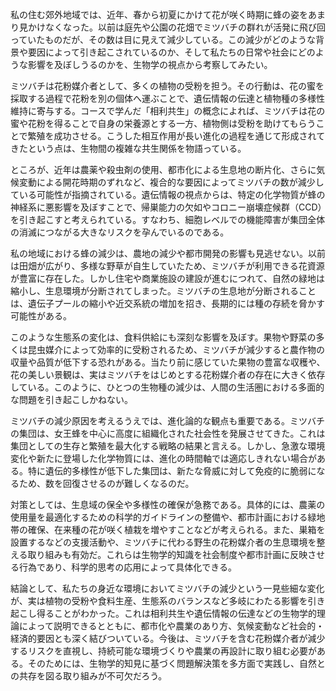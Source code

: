 私の住む郊外地域では、近年、春から初夏にかけて花が咲く時期に蜂の姿をあまり見かけなくなった。以前は庭先や公園の花畑でミツバチの群れが活発に飛び回っていたものだが、その数は目に見えて減少している。この減少がどのような背景や要因によって引き起こされているのか、そして私たちの日常や社会にどのような影響を及ぼしうるのかを、生物学の視点から考察してみたい。

ミツバチは花粉媒介者として、多くの植物の受粉を担う。その行動は、花の蜜を採取する過程で花粉を別の個体へ運ぶことで、遺伝情報の伝達と植物種の多様性維持に寄与する。コースで学んだ「相利共生」の概念によれば、ミツバチは花の蜜や花粉を得ることで自身の栄養源とする一方、植物側は受粉を助けてもらうことで繁殖を成功させる。こうした相互作用が長い進化の過程を通じて形成されてきたという点は、生物間の複雑な共生関係を物語っている。

ところが、近年は農薬や殺虫剤の使用、都市化による生息地の断片化、さらに気候変動による開花時期のずれなど、複合的な要因によってミツバチの数が減少している可能性が指摘されている。遺伝情報の視点からは、特定の化学物質が蜂の神経系に悪影響を及ぼすことで、帰巣能力の欠如やコロニー崩壊症候群（CCD）を引き起こすと考えられている。すなわち、細胞レベルでの機能障害が集団全体の消滅につながる大きなリスクを孕んでいるのである。

私の地域における蜂の減少は、農地の減少や都市開発の影響も見逃せない。以前は田畑が広がり、多様な野草が自生していたため、ミツバチが利用できる花資源が豊富に存在した。しかし住宅や商業施設の建設が進むにつれて、自然の緑地は縮小し、生息環境が分断されてしまった。ミツバチの生息地が分断されることは、遺伝子プールの縮小や近交系統の増加を招き、長期的には種の存続を脅かす可能性がある。

このような生態系の変化は、食料供給にも深刻な影響を及ぼす。果物や野菜の多くは昆虫媒介によって効率的に受粉されるため、ミツバチが減少すると農作物の収量や品質が低下する恐れがある。当たり前に感じていた果物の豊富な収穫や、花の美しい景観は、実はミツバチをはじめとする花粉媒介者の存在に大きく依存している。このように、ひとつの生物種の減少は、人間の生活圏における多面的な問題を引き起こしかねない。

ミツバチの減少原因を考えるうえでは、進化論的な観点も重要である。ミツバチの集団は、女王蜂を中心に高度に組織化された社会性を発展させてきた。これは集団としての生存と繁殖を最大化する戦略の結果と言える。しかし、急激な環境変化や新たに登場した化学物質には、進化の時間軸では適応しきれない場合がある。特に遺伝的多様性が低下した集団は、新たな脅威に対して免疫的に脆弱になるため、数を回復させるのが難しくなるのだ。

対策としては、生息域の保全や多様性の確保が急務である。具体的には、農薬の使用量を最適化するための科学的ガイドラインの整備や、都市計画における緑地帯の確保、在来種の花が咲く植栽を増やすことなどが考えられる。また、巣箱を設置するなどの支援活動や、ミツバチに代わる野生の花粉媒介者の生息環境を整える取り組みも有効だ。これらは生物学的知識を社会制度や都市計画に反映させる行為であり、科学的思考の応用によって具体化できる。

結論として、私たちの身近な環境においてミツバチの減少という一見些細な変化が、実は植物の受粉や食料生産、生態系のバランスなど多岐にわたる影響を引き起こし得ることがわかった。これは相利共生や遺伝情報の伝達などの生物学的理論によって説明できるとともに、都市化や農業のあり方、気候変動など社会的・経済的要因とも深く結びついている。今後は、ミツバチを含む花粉媒介者が減少するリスクを直視し、持続可能な環境づくりや農業の再設計に取り組む必要がある。そのためには、生物学的知見に基づく問題解決策を多方面で実践し、自然との共存を図る取り組みが不可欠だろう。
